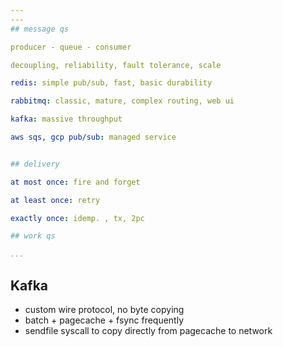 ```yaml
---
---
## message qs 

producer - queue - consumer 

decoupling, reliability, fault tolerance, scale 

redis: simple pub/sub, fast, basic durability

rabbitmq: classic, mature, complex routing, web ui   

kafka: massive throughput

aws sqs, gcp pub/sub: managed service


## delivery 

at most once: fire and forget 

at least once: retry 

exactly once: idemp. , tx, 2pc 

## work qs

...
```



## Kafka 

- custom wire protocol, no byte copying 
- batch + pagecache + fsync frequently 
- sendfile syscall to copy directly from pagecache to network 